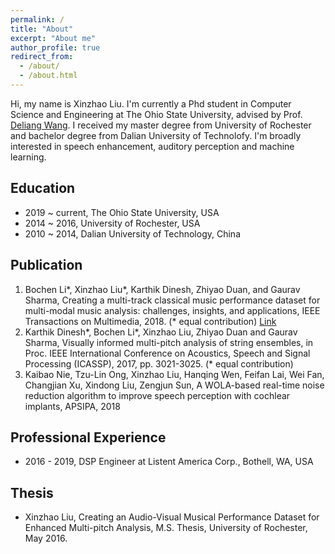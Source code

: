 ```yaml
---
permalink: /
title: "About"
excerpt: "About me"
author_profile: true
redirect_from: 
  - /about/
  - /about.html
---
```

Hi, my name is Xinzhao Liu. I'm currently a Phd student in Computer Science and Engineering at The Ohio State University, advised by Prof. [Deliang Wang](https://web.cse.ohio-state.edu/~wang.77/). I received my master degree from University of Rochester and bachelor degree from Dalian University of Technolofy. I'm broadly interested in speech enhancement, auditory perception and machine learning. 

**Education**
------
* 2019 ~ current, The Ohio State University, USA<br>
* 2014 ~ 2016, University of Rochester, USA<br>
* 2010 ~ 2014, Dalian University of Technology,  China<br>

**Publication**
------
1. Bochen Li*, Xinzhao Liu*, Karthik Dinesh, Zhiyao Duan, and Gaurav Sharma, Creating a multi-track classical music performance dataset for multi-modal music analysis: challenges, insights, and applications, IEEE Transactions on Multimedia, 2018. (* equal contribution) [Link](http://www2.ece.rochester.edu/projects/air/projects/URMP.html)
1. Karthik Dinesh*, Bochen Li*, Xinzhao Liu, Zhiyao Duan and Gaurav Sharma, Visually informed multi-pitch analysis of string ensembles, in Proc. IEEE International Conference on Acoustics, Speech and Signal Processing (ICASSP), 2017, pp. 3021-3025. (* equal contribution)
1. Kaibao Nie, Tzu-Lin Ong, Xinzhao Liu, Hanqing Wen, Feifan Lai, Wei Fan, Changjian Xu, Xindong Liu, Zengjun Sun, A WOLA-based real-time noise reduction algorithm to improve speech perception with cochlear implants, APSIPA, 2018

**Professional Experience**
------
* 2016 - 2019, DSP Engineer at Listent America Corp., Bothell, WA, USA

**Thesis**
-------
* Xinzhao Liu, Creating an Audio-Visual Musical Performance Dataset for Enhanced Multi-pitch Analysis, M.S. Thesis, University of Rochester, May 2016. 



